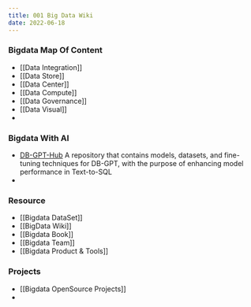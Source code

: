 ```yaml
---
title: 001 Big Data Wiki
date: 2022-06-18
---
```



### Bigdata Map Of Content 

- [[Data Integration]]
- [[Data Store]]
- [[Data Center]]
- [[Data Compute]]
- [[Data Governance]]
- [[Data Visual]]
- 



### Bigdata With AI

- [DB-GPT-Hub](https://github.com/eosphoros-ai/DB-GPT-Hub) A repository that contains models, datasets, and fine-tuning techniques for DB-GPT, with the purpose of enhancing model performance in Text-to-SQL
- 



### Resource 

- [[Bigdata DataSet]]
- [[BigData Wiki]]
- [[Bigdata Book]]
- [[Bigdata Team]]
- [[Bigdata Product & Tools]]

### Projects

- [[Bigdata OpenSource Projects]]
- 

